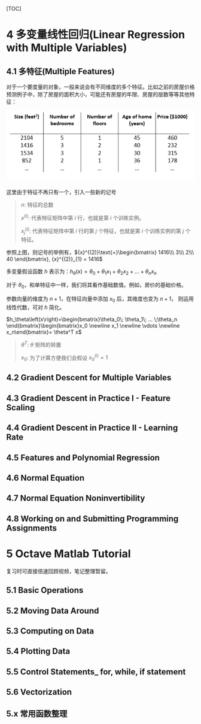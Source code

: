 [TOC]

# 4 多变量线性回归(Linear Regression with Multiple Variables)

## 4.1 多特征(Multiple Features)

对于一个要度量的对象，一般来说会有不同维度的多个特征。比如之前的房屋价格预测例子中，除了房屋的面积大小，可能还有房屋的年限、房屋的层数等等其他特征：

![](image/20180107_234509.png)

这里由于特征不再只有一个，引入一些新的记号

> $n$: 特征的总数 
>
>  ${x}^{\left( i \right)}$: 代表特征矩阵中第 $i$ 行，也就是第 $i$ 个训练实例。
>
>  ${x}_{j}^{\left( i \right)}$: 代表特征矩阵中第 $i$ 行的第 $j$ 个特征，也就是第 $i$ 个训练实例的第 $j$ 个特征。

参照上图，则记号的举例有，${x}^{(2)}\text{=}\begin{bmatrix} 1416\\\ 3\\\ 2\\\ 40 \end{bmatrix}, {x}^{(2)}_{1} = 1416$

多变量假设函数 $h$ 表示为：$h_{\theta}\left( x \right)={\theta_{0}}+{\theta_{1}}{x_{1}}+{\theta_{2}}{x_{2}}+...+{\theta_{n}}{x_{n}}$

对于 $\theta_0$，和单特征中一样，我们将其看作基础数值。例如，房价的基础价格。

参数向量的维度为 $n+1$，在特征向量中添加 $x_{0}$ 后，其维度也变为 $n+1$， 则运用线性代数，可对 $h$ 简化。 

$h_\theta\left(x\right)=\begin{bmatrix}\theta_0\; \theta_1\; ... \;\theta_n \end{bmatrix}\begin{bmatrix}x_0 \newline x_1 \newline \vdots \newline x_n\end{bmatrix}= \theta^T x$

> $\theta^T$: $\theta$ 矩阵的转置
>
> $x_0$: 为了计算方便我们会假设 $x_0^{(i)} = 1$

## 4.2 Gradient Descent for Multiple Variables



## 4.3 Gradient Descent in Practice I - Feature Scaling

## 4.4 Gradient Descent in Practice II - Learning Rate

## 4.5 Features and Polynomial Regression

## 4.6 Normal Equation

## 4.7 Normal Equation Noninvertibility

## 4.8 Working on and Submitting Programming Assignments

# 5 Octave Matlab Tutorial

复习时可直接倍速回顾视频，笔记整理暂留。

## 5.1 Basic Operations

## 5.2 Moving Data Around

## 5.3 Computing on Data

## 5.4 Plotting Data

## 5.5 Control Statements_ for, while, if statement

## 5.6 Vectorization

## 5.x 常用函数整理